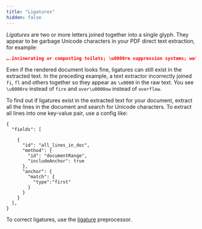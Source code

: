 ```yaml
---
title: "Ligatures"
hidden: false
---
```


*Ligatures* are two or more letters joined together into a single glyph. They appear to be garbage Unicode characters in your PDF direct text extraction, for example:

```json
….incinerating or composting toilets; \u0000re suppression systems; water softeners, conditioners or \u0000ltering systems; over\u0000ow drains for tubs and sinks; back\u0000ow prevention devices...
```

Even if the rendered document looks fine, ligatures can still exist in the extracted text. In the preceding example, a text extractor incorrectly joined `fi`, `fl` and others together so they appear as `\u0000` in the raw text. You see `\u0000re` instead of `fire` and `over\u0000ow` instead of `overflow`.

To find out if ligatures exist in the extracted text for your document, extract all the lines in the document and search for Unicode characters. To extract all lines into one key-value pair, use a config like:

```
{
  "fields": [
     
    {
      "id": "all_lines_in_doc",
      "method": {
        "id": "documentRange",
        "includeAnchor": true
      },
      "anchor": {
        "match": {
          "type":"first"
        }
      }
    }
  ],
}
```

To correct ligatures, use the [ligature](doc:ligature) preprocessor.

